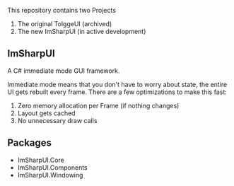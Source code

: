 This repository contains two Projects
1. The original TolggeUI (archived)
2. The new ImSharpUI (in active development)

## ImSharpUI
A C# immediate mode GUI framework.

Immediate mode means that you don't have to worry about state, the entire UI gets rebuilt every frame.
There are a few optimizations to make this fast:
1. Zero memory allocation per Frame (if nothing changes)
2. Layout gets cached
3. No unnecessary draw calls

## Packages
- ImSharpUI.Core
- ImSharpUI.Components
- ImSharpUI.Windowing
